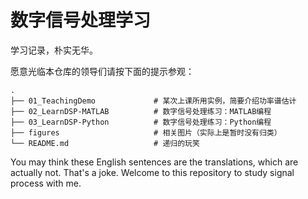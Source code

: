 # 数字信号处理学习

学习记录，朴实无华。

愿意光临本仓库的领导们请按下面的提示参观：

```text
.
├── 01_TeachingDemo             # 某次上课所用实例，简要介绍功率谱估计
├── 02_LearnDSP-MATLAB          # 数字信号处理练习：MATLAB编程
├── 03_LearnDSP-Python          # 数字信号处理练习：Python编程
├── figures                     # 相关图片（实际上是暂时没有归类）
└── README.md                   # 递归的玩笑
```

You may think these English sentences are the translations, which are actually not. That's a joke. Welcome to this repository to study signal process with me.
